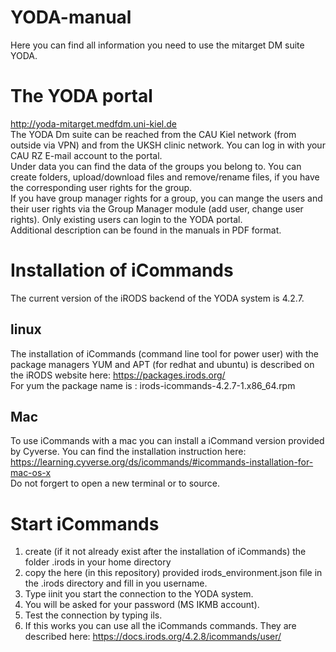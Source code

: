 # YODA-manual
Here you can find all information you need to use the mitarget DM suite YODA.

# The YODA portal
http://yoda-mitarget.medfdm.uni-kiel.de  
The YODA Dm suite can be reached from the CAU Kiel network (from outside via VPN) and from the UKSH clinic network.
You can log in with your CAU RZ E-mail account to the portal.   
Under data you can find the data of the groups you belong to. You can create folders, upload/download files and remove/rename files, if you have the corresponding user rights for the group.  
If you have group manager rights for a group, you can mange the users and their user rights via the Group Manager module (add user, change user rights). Only existing users can login to the YODA portal.  
Additional description can be found in the manuals in PDF format.


# Installation of iCommands
The current version of the iRODS backend of the YODA system is 4.2.7.  
## linux  
The installation of iCommands (command line tool for power user) with the package managers YUM and APT (for redhat and ubuntu) is described on the iRODS website here: https://packages.irods.org/  
For yum the package name is : irods-icommands-4.2.7-1.x86_64.rpm  
## Mac  
To use iCommands with a mac you can install a iCommand version provided by Cyverse. You can find the installation instruction here: https://learning.cyverse.org/ds/icommands/#icommands-installation-for-mac-os-x  
Do not forgert to open a new terminal or to source.  
# Start iCommands
1. create (if it not already exist after the installation of iCommands) the folder .irods in your home directory  
2. copy the here (in this repository) provided irods_environment.json file in the .irods directory and fill in you username.  
3. Type iinit you start the connection to the YODA system.  
4. You will be asked for your password (MS IKMB account).  
5. Test the connection by typing ils.  
6. If this works you can use all the iCommands commands. They are described here: https://docs.irods.org/4.2.8/icommands/user/
